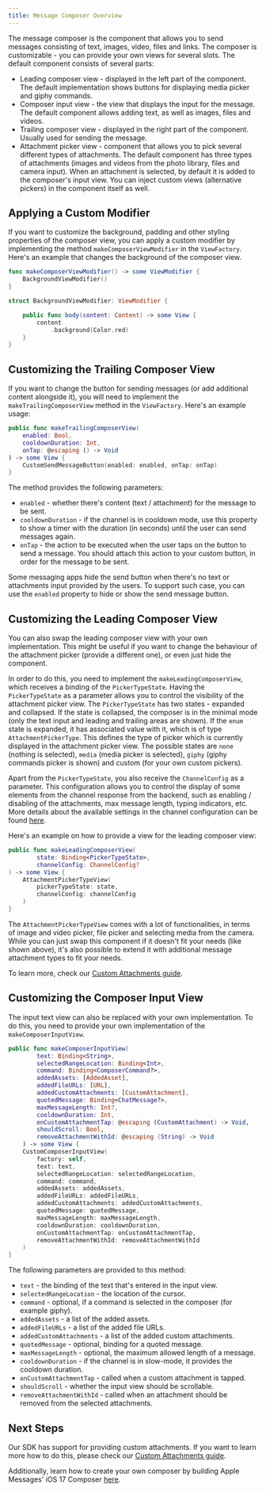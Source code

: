 ```yaml
---
title: Message Composer Overview
---
```



The message composer is the component that allows you to send messages consisting of text, images, video, files and links. The composer is customizable - you can provide your own views for several slots. The default component consists of several parts:

- Leading composer view - displayed in the left part of the component. The default implementation shows buttons for displaying media picker and giphy commands.
- Composer input view - the view that displays the input for the message. The default component allows adding text, as well as images, files and videos.
- Trailing composer view - displayed in the right part of the component. Usually used for sending the message.
- Attachment picker view - component that allows you to pick several different types of attachments. The default component has three types of attachments (images and videos from the photo library, files and camera input). When an attachment is selected, by default it is added to the composer's input view. You can inject custom views (alternative pickers) in the component itself as well.

## Applying a Custom Modifier

If you want to customize the background, padding and other styling properties of the composer view, you can apply a custom modifier by implementing the method `makeComposerViewModifier` in the `ViewFactory`. Here's an example that changes the background of the composer view.

```swift
func makeComposerViewModifier() -> some ViewModifier {
    BackgroundViewModifier()
}

struct BackgroundViewModifier: ViewModifier {

    public func body(content: Content) -> some View {
        content
            .background(Color.red)
    }
}
```

## Customizing the Trailing Composer View

If you want to change the button for sending messages (or add additional content alongside it), you will need to implement the `makeTrailingComposerView` method in the `ViewFactory`. Here's an example usage:

```swift
public func makeTrailingComposerView(
    enabled: Bool,
    cooldownDuration: Int,
    onTap: @escaping () -> Void
) -> some View {
    CustomSendMessageButton(enabled: enabled, onTap: onTap)
}
```

The method provides the following parameters:
- `enabled` - whether there's content (text / attachment) for the message to be sent.
- `cooldownDuration` - if the channel is in cooldown mode, use this property to show a timer with the duration (in seconds) until the user can send messages again.
- `onTap` - the action to be executed when the user taps on the button to send a message. You should attach this action to your custom button, in order for the message to be sent.

Some messaging apps hide the send button when there's no text or attachments input provided by the users. To support such case, you can use the `enabled` property to hide or show the send message button.

## Customizing the Leading Composer View

You can also swap the leading composer view with your own implementation. This might be useful if you want to change the behaviour of the attachment picker (provide a different one), or even just hide the component.

In order to do this, you need to implement the `makeLeadingComposerView`, which receives a binding of the `PickerTypeState`. Having the `PickerTypeState` as a parameter allows you to control the visibility of the attachment picker view. The `PickerTypeState` has two states - expanded and collapsed. If the state is collapsed, the composer is in the minimal mode (only the text input and leading and trailing areas are shown). If the `enum` state is expanded, it has associated value with it, which is of type `AttachmentPickerType`. This defines the type of picker which is currently displayed in the attachment picker view. The possible states are `none` (nothing is selected), `media` (media picker is selected), `giphy` (giphy commands picker is shown) and custom (for your own custom pickers).

Apart from the `PickerTypeState`, you also receive the `ChannelConfig` as a parameter. This configuration allows you to control the display of some elements from the channel response from the backend, such as enabling / disabling of the attachments, max message length, typing indicators, etc. More details about the available settings in the channel configuration can be found [here](https://getstream.io/chat/docs/ios-swift/channel_features/?language=swift).

Here's an example on how to provide a view for the leading composer view:

```swift
public func makeLeadingComposerView(
        state: Binding<PickerTypeState>,
        channelConfig: ChannelConfig?
) -> some View {
    AttachmentPickerTypeView(
        pickerTypeState: state,
        channelConfig: channelConfig
    )
}
```

The `AttachmentPickerTypeView` comes with a lot of functionalities, in terms of image and video picker, file picker and selecting media from the camera. While you can just swap this component if it doesn't fit your needs (like shown above), it's also possible to extend it with additional message attachment types to fit your needs.

To learn more, check our [Custom Attachments guide](./message-composer.md).

## Customizing the Composer Input View

The input text view can also be replaced with your own implementation. To do this, you need to provide your own implementation of the `makeComposerInputView`.

```swift
public func makeComposerInputView(
        text: Binding<String>,
        selectedRangeLocation: Binding<Int>,
        command: Binding<ComposerCommand?>,
        addedAssets: [AddedAsset],
        addedFileURLs: [URL],
        addedCustomAttachments: [CustomAttachment],
        quotedMessage: Binding<ChatMessage?>,
        maxMessageLength: Int?,
        cooldownDuration: Int,
        onCustomAttachmentTap: @escaping (CustomAttachment) -> Void,
        shouldScroll: Bool,
        removeAttachmentWithId: @escaping (String) -> Void
    ) -> some View {
    CustomComposerInputView(
        factory: self,
        text: text,
        selectedRangeLocation: selectedRangeLocation,
        command: command,
        addedAssets: addedAssets,
        addedFileURLs: addedFileURLs,
        addedCustomAttachments: addedCustomAttachments,
        quotedMessage: quotedMessage,
        maxMessageLength: maxMessageLength,
        cooldownDuration: cooldownDuration,
        onCustomAttachmentTap: onCustomAttachmentTap,
        removeAttachmentWithId: removeAttachmentWithId
    )
}
```

The following parameters are provided to this method:
- `text` - the binding of the text that's entered in the input view.
- `selectedRangeLocation` - the location of the cursor.
- `command` - optional, if a command is selected in the composer (for example giphy).
- `addedAssets` - a list of the added assets.
- `addedFileURLs` - a list of the added file URLs.
- `addedCustomAttachments` - a list of the added custom attachments.
- `quotedMessage` - optional, binding for a quoted message.
- `maxMessageLength` - optional, the maximum allowed length of a message.
- `cooldownDuration` - if the channel is in slow-mode, it provides the cooldown duration.
- `onCustomAttachmentTap` - called when a custom attachment is tapped.
- `shouldScroll` - whether the input view should be scrollable.
- `removeAttachmentWithId` - called when an attachment should be removed from the selected attachments.

## Next Steps

Our SDK has support for providing custom attachments. If you want to learn more how to do this, please check our [Custom Attachments guide](./message-composer.md).

Additionally, learn how to create your own composer by building Apple Messages' iOS 17 Composer [here](../swiftui-cookbook/custom-composer.md).
